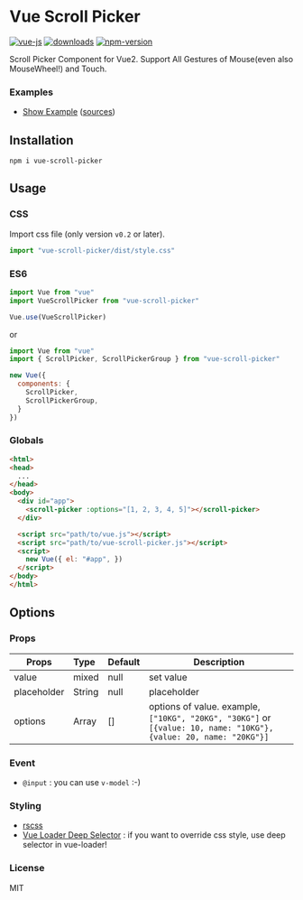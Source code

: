 # Vue Scroll Picker

[![vue-js](https://img.shields.io/badge/vue.js-2.x-brightgreen.svg?maxAge=604800)](https://vuejs.org/)
[![downloads](https://img.shields.io/npm/dt/vue-scroll-picker.svg)](https://www.npmjs.com/package/vue-scroll-picker)
[![npm-version](https://img.shields.io/npm/v/vue-scroll-picker.svg)](https://www.npmjs.com/package/vue-scroll-picker)

Scroll Picker Component for Vue2. Support All Gestures of Mouse(even also MouseWheel!) and Touch.

### Examples

 - [Show Example](http://wan2land.github.io/vue-scroll-picker/) ([sources](./example))

## Installation

```
npm i vue-scroll-picker
```

## Usage

### CSS

Import css file (only version `v0.2` or later).

```js
import "vue-scroll-picker/dist/style.css"
```

### ES6

```js
import Vue from "vue"
import VueScrollPicker from "vue-scroll-picker"

Vue.use(VueScrollPicker)
```

or

```js
import Vue from "vue"
import { ScrollPicker, ScrollPickerGroup } from "vue-scroll-picker"

new Vue({
  components: {
    ScrollPicker,
    ScrollPickerGroup,
  }
})
```

### Globals

```html
<html>
<head>
  ...
</head>
<body>
  <div id="app">
    <scroll-picker :options="[1, 2, 3, 4, 5]"></scroll-picker>
  </div>

  <script src="path/to/vue.js"></script>
  <script src="path/to/vue-scroll-picker.js"></script>
  <script>
    new Vue({ el: "#app", })
  </script>
</body>
</html>
```

## Options

### Props

| Props       | Type          | Default  | Description  |
| ----------- |:--------------| ---------|--------------|
| value       | mixed         | null     | set value    |
| placeholder | String        | null     | placeholder  |
| options     | Array         | []       | options of value. example, `["10KG", "20KG", "30KG"]` or `[{value: 10, name: "10KG"}, {value: 20, name: "20KG"}]` |

### Event

 - `@input` : you can use `v-model` :-)

### Styling

- [rscss](http://rscss.io/index.html)
- [Vue Loader Deep Selector](https://vue-loader.vuejs.org/en/features/scoped-css.html) : if you want to override css style, use deep selector in vue-loader!

### License

MIT
